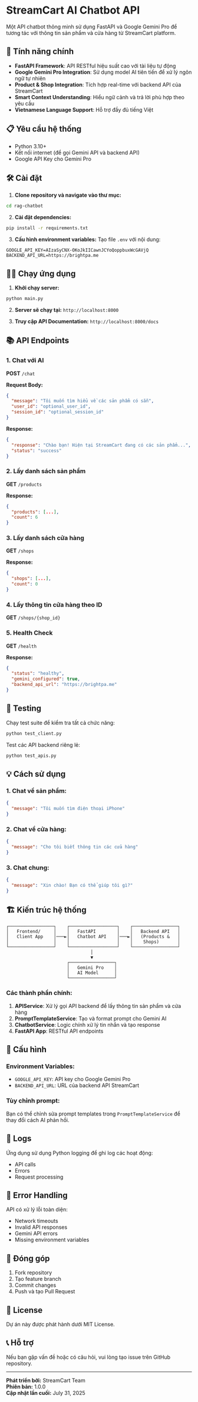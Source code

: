 # StreamCart AI Chatbot API

Một API chatbot thông minh sử dụng FastAPI và Google Gemini Pro để tương tác với thông tin sản phẩm và cửa hàng từ StreamCart platform.

## 🚀 Tính năng chính

- **FastAPI Framework**: API RESTful hiệu suất cao với tài liệu tự động
- **Google Gemini Pro Integration**: Sử dụng model AI tiên tiến để xử lý ngôn ngữ tự nhiên
- **Product & Shop Integration**: Tích hợp real-time với backend API của StreamCart
- **Smart Context Understanding**: Hiểu ngữ cảnh và trả lời phù hợp theo yêu cầu
- **Vietnamese Language Support**: Hỗ trợ đầy đủ tiếng Việt

## 📋 Yêu cầu hệ thống

- Python 3.10+
- Kết nối internet (để gọi Gemini API và backend API)
- Google API Key cho Gemini Pro

## 🛠️ Cài đặt

1. **Clone repository và navigate vào thư mục:**
```bash
cd rag-chatbot
```

2. **Cài đặt dependencies:**
```bash
pip install -r requirements.txt
```

3. **Cấu hình environment variables:**
Tạo file `.env` với nội dung:
```
GOOGLE_API_KEY=AIzaSyCNX-OKoJkIICawnJCYoQoppbuxWcGAVjQ
BACKEND_API_URL=https://brightpa.me
```

## 🏃‍♂️ Chạy ứng dụng

1. **Khởi chạy server:**
```bash
python main.py
```

2. **Server sẽ chạy tại:** `http://localhost:8000`

3. **Truy cập API Documentation:** `http://localhost:8000/docs`

## 📚 API Endpoints

### 1. Chat với AI
**POST** `/chat`

**Request Body:**
```json
{
  "message": "Tôi muốn tìm hiểu về các sản phẩm có sẵn",
  "user_id": "optional_user_id",
  "session_id": "optional_session_id"
}
```

**Response:**
```json
{
  "response": "Chào bạn! Hiện tại StreamCart đang có các sản phẩm...",
  "status": "success"
}
```

### 2. Lấy danh sách sản phẩm
**GET** `/products`

**Response:**
```json
{
  "products": [...],
  "count": 6
}
```

### 3. Lấy danh sách cửa hàng
**GET** `/shops`

**Response:**
```json
{
  "shops": [...],
  "count": 0
}
```

### 4. Lấy thông tin cửa hàng theo ID
**GET** `/shops/{shop_id}`

### 5. Health Check
**GET** `/health`

**Response:**
```json
{
  "status": "healthy",
  "gemini_configured": true,
  "backend_api_url": "https://brightpa.me"
}
```

## 🧪 Testing

Chạy test suite để kiểm tra tất cả chức năng:

```bash
python test_client.py
```

Test các API backend riêng lẻ:
```bash
python test_apis.py
```

## 💡 Cách sử dụng

### 1. Chat về sản phẩm:
```json
{
  "message": "Tôi muốn tìm điện thoại iPhone"
}
```

### 2. Chat về cửa hàng:
```json
{
  "message": "Cho tôi biết thông tin các cửa hàng"
}
```

### 3. Chat chung:
```json
{
  "message": "Xin chào! Bạn có thể giúp tôi gì?"
}
```

## 🏗️ Kiến trúc hệ thống

```
┌─────────────────┐    ┌──────────────────┐    ┌─────────────────┐
│   Frontend/     │    │   FastAPI        │    │   Backend API   │
│   Client App    │───►│   Chatbot API    │───►│   (Products &   │
│                 │    │                  │    │    Shops)       │
└─────────────────┘    └──────────────────┘    └─────────────────┘
                                │
                                ▼
                       ┌─────────────────┐
                       │   Gemini Pro    │
                       │   AI Model      │
                       └─────────────────┘
```

### Các thành phần chính:

1. **APIService**: Xử lý gọi API backend để lấy thông tin sản phẩm và cửa hàng
2. **PromptTemplateService**: Tạo và format prompt cho Gemini AI
3. **ChatbotService**: Logic chính xử lý tin nhắn và tạo response
4. **FastAPI App**: RESTful API endpoints

## 🔧 Cấu hình

### Environment Variables:
- `GOOGLE_API_KEY`: API key cho Google Gemini Pro
- `BACKEND_API_URL`: URL của backend API StreamCart

### Tùy chỉnh prompt:
Bạn có thể chỉnh sửa prompt templates trong `PromptTemplateService` để thay đổi cách AI phản hồi.

## 📝 Logs

Ứng dụng sử dụng Python logging để ghi log các hoạt động:
- API calls
- Errors
- Request processing

## 🚨 Error Handling

API có xử lý lỗi toàn diện:
- Network timeouts
- Invalid API responses  
- Gemini API errors
- Missing environment variables

## 🤝 Đóng góp

1. Fork repository
2. Tạo feature branch
3. Commit changes
4. Push và tạo Pull Request

## 📄 License

Dự án này được phát hành dưới MIT License.

## 📞 Hỗ trợ

Nếu bạn gặp vấn đề hoặc có câu hỏi, vui lòng tạo issue trên GitHub repository.

---

**Phát triển bởi:** StreamCart Team  
**Phiên bản:** 1.0.0  
**Cập nhật lần cuối:** July 31, 2025
